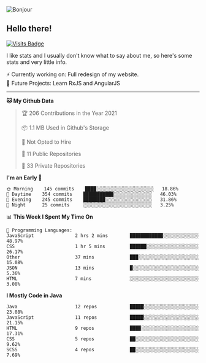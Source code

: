 ![Bonjour](https://i.redd.it/ayih4qogh2a51.png)

## Hello there!
[![Visits Badge](https://badges.pufler.dev/visits/PandaSekh/PandaSekh)](https://alessiofranceschi.me)

I like stats and I usually don't know what to say about me, so here's some stats and very little info.

⚡ Currently working on: Full redesign of my website.  
🤔 Future Projects: Learn RxJS and AngularJS

---

<!--START_SECTION:waka-->
**🐱 My Github Data** 

> 🏆 206 Contributions in the Year 2021
 > 
> 📦 1.1 MB Used in Github's Storage 
 > 
> 🚫 Not Opted to Hire
 > 
> 📜 11 Public Repositories 
 > 
> 🔑 33 Private Repositories  
 > 
**I'm an Early 🐤** 

```text
🌞 Morning    145 commits    ████░░░░░░░░░░░░░░░░░░░░░   18.86% 
🌆 Daytime    354 commits    ███████████░░░░░░░░░░░░░░   46.03% 
🌃 Evening    245 commits    ████████░░░░░░░░░░░░░░░░░   31.86% 
🌙 Night      25 commits     ░░░░░░░░░░░░░░░░░░░░░░░░░   3.25%

```


📊 **This Week I Spent My Time On** 

```text
💬 Programming Languages: 
JavaScript               2 hrs 2 mins        ████████████░░░░░░░░░░░░░   48.97% 
CSS                      1 hr 5 mins         ██████░░░░░░░░░░░░░░░░░░░   26.17% 
Other                    37 mins             ███░░░░░░░░░░░░░░░░░░░░░░   15.08% 
JSON                     13 mins             █░░░░░░░░░░░░░░░░░░░░░░░░   5.36% 
HTML                     7 mins              ░░░░░░░░░░░░░░░░░░░░░░░░░   3.08%

```

**I Mostly Code in Java** 

```text
Java                     12 repos            █████░░░░░░░░░░░░░░░░░░░░   23.08% 
JavaScript               11 repos            █████░░░░░░░░░░░░░░░░░░░░   21.15% 
HTML                     9 repos             ████░░░░░░░░░░░░░░░░░░░░░   17.31% 
CSS                      5 repos             ██░░░░░░░░░░░░░░░░░░░░░░░   9.62% 
SCSS                     4 repos             ██░░░░░░░░░░░░░░░░░░░░░░░   7.69%

```



<!--END_SECTION:waka-->
